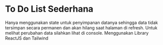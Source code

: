 # To Do List Sederhana
Hanya menggunakan state untuk penyimpanan datanya sehingga data tidak tersimpan secara permanen dan akan hilang saat halaman di refresh.
Untuk melihat perubahan data silahkan lihat di console.
Menggunakan Library ReactJS dan Tailwind
